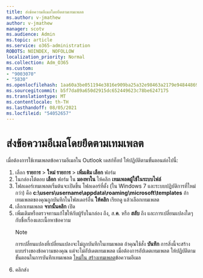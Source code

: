 ```yaml
---
title: ส่งข้อความอีเมลโดยยึดตามเทมเพลต
ms.author: v-jmathew
author: v-jmathew
manager: scotv
ms.audience: Admin
ms.topic: article
ms.service: o365-administration
ROBOTS: NOINDEX, NOFOLLOW
localization_priority: Normal
ms.collection: Adm_O365
ms.custom:
- "9003070"
- "5830"
ms.openlocfilehash: 1aa60a3be051194e3816e909ba25a32e98463a2179e94844869cd97a564548a6
ms.sourcegitcommit: b5f7da89a650d2915dc652449623c78be6247175
ms.translationtype: MT
ms.contentlocale: th-TH
ms.lasthandoff: 08/05/2021
ms.locfileid: "54052657"
---
```

# <a name="send-an-email-message-based-on-a-template"></a>ส่งข้อความอีเมลโดยยึดตามเทมเพลต

เมื่อต้องการใช้เทมเพลตข้อความอีเมลใน Outlook เดสก์ท็อป ให้ปฏิบัติตามขั้นตอนต่อไปนี้:

1. เลือก **รายการ**  >  **ใหม่ รายการ**  >  **เพิ่มเติม เลือก** ฟอร์ม
2. ในกล่องโต้ตอบ **เลือก** ฟอร์ม ใน **มองหาใน** ให้คลิก **เทมเพลตผู้ใช้ในระบบไฟล์**
3. โฟลเดอร์เทมเพลตเริ่มต้นจะเปิดขึ้น โฟลเดอร์ที่ตั้ง (ใน Windows 7 และระบบปฏิบัติการที่ใหม่กว่า) คือ **c:\users\username\appdata\roaming\microsoft\templates** ถ้าเทมเพลตของคุณถูกบันทึกในโฟลเดอร์อื่น **ให้คลิก** เรียกดู แล้วเลือกเทมเพลต
4. เลือกเทมเพลต **จากนั้นคลิก** เปิด
5. เพิ่มเติมหรือตรวจทานแก้ไขให้กับผู้รับในกล่อง ถึง, ส.**ค**. หรือ **สลับ** ถึง และการเปลี่ยนแปลงใดๆ กับชื่อเรื่องและเนื้อหาข้อความ
    > [!NOTE]
    > การเปลี่ยนแปลงที่เปลี่ยนแปลงจะไม่ถูกบันทึกในเทมเพลต ถ้าคุณใช้สั่ง **บันทึก** การสิ่งนี้จะสร้างแบบร่างของข้อความของคุณ แต่จะไม่อัปเดตเทมเพลต เมื่อต้องการอัปเดตเทมเพลต ให้ปฏิบัติตามขั้นตอนในการบันทึกเทมเพลต [ใหม่ใน สร้างเทมเพลต](https://support.microsoft.com/office/create-an-email-message-template-43ec7142-4dd0-4351-8727-bd0977b6b2d1)ข้อความอีเมล
6. คลิกส่ง
